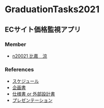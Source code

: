 # GraduationTasks2021

## ECサイト価格監視アプリ 

### Member
- [n20021 比嘉　涼](https://github.com/n20021/GraduationTasks)

### References
- [スケジュール]()
- [企画書](https://github.com/n20021/GraduationTasks/blob/main/progress/proposal.md)
- [仕様書 or 外部設計書](https://github.com/n20021/GraduationTasks/blob/main/progress/specification.md)
- [プレゼンテーション]()
